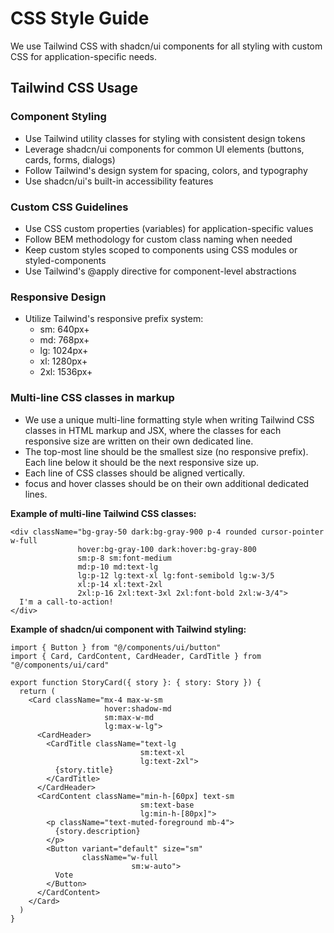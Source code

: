 # CSS Style Guide

We use Tailwind CSS with shadcn/ui components for all styling with custom CSS for application-specific needs.

## Tailwind CSS Usage

### Component Styling
- Use Tailwind utility classes for styling with consistent design tokens
- Leverage shadcn/ui components for common UI elements (buttons, cards, forms, dialogs)
- Follow Tailwind's design system for spacing, colors, and typography
- Use shadcn/ui's built-in accessibility features

### Custom CSS Guidelines
- Use CSS custom properties (variables) for application-specific values
- Follow BEM methodology for custom class naming when needed
- Keep custom styles scoped to components using CSS modules or styled-components
- Use Tailwind's @apply directive for component-level abstractions

### Responsive Design
- Utilize Tailwind's responsive prefix system:
  - sm: 640px+
  - md: 768px+
  - lg: 1024px+
  - xl: 1280px+
  - 2xl: 1536px+

### Multi-line CSS classes in markup

- We use a unique multi-line formatting style when writing Tailwind CSS classes in HTML markup and JSX, where the classes for each responsive size are written on their own dedicated line.
- The top-most line should be the smallest size (no responsive prefix). Each line below it should be the next responsive size up.
- Each line of CSS classes should be aligned vertically.
- focus and hover classes should be on their own additional dedicated lines.

**Example of multi-line Tailwind CSS classes:**

```tsx
<div className="bg-gray-50 dark:bg-gray-900 p-4 rounded cursor-pointer w-full
               hover:bg-gray-100 dark:hover:bg-gray-800
               sm:p-8 sm:font-medium
               md:p-10 md:text-lg
               lg:p-12 lg:text-xl lg:font-semibold lg:w-3/5
               xl:p-14 xl:text-2xl
               2xl:p-16 2xl:text-3xl 2xl:font-bold 2xl:w-3/4">
  I'm a call-to-action!
</div>
```

**Example of shadcn/ui component with Tailwind styling:**

```tsx
import { Button } from "@/components/ui/button"
import { Card, CardContent, CardHeader, CardTitle } from "@/components/ui/card"

export function StoryCard({ story }: { story: Story }) {
  return (
    <Card className="mx-4 max-w-sm
                     hover:shadow-md
                     sm:max-w-md
                     lg:max-w-lg">
      <CardHeader>
        <CardTitle className="text-lg
                             sm:text-xl
                             lg:text-2xl">
          {story.title}
        </CardTitle>
      </CardHeader>
      <CardContent className="min-h-[60px] text-sm
                             sm:text-base
                             lg:min-h-[80px]">
        <p className="text-muted-foreground mb-4">
          {story.description}
        </p>
        <Button variant="default" size="sm"
                className="w-full
                           sm:w-auto">
          Vote
        </Button>
      </CardContent>
    </Card>
  )
}
```